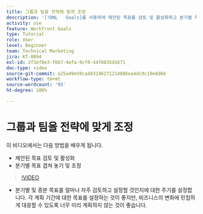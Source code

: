 ```yaml
---
title: 그룹과 팀을 전략에 맞게 조정
description: '[!DNL   Goals]를 사용하여 제안된 목표를 검토 및 활성화하고 분기별 목표를 겹쳐 놓아 조정하는 방법을 알아봅니다.'
activity: use
feature: Workfront Goals
type: Tutorial
role: User
level: Beginner
team: Technical Marketing
jira: KT-8894
exl-id: 2f3ef8e3-f667-4efa-9cf0-44f8835d1671
doc-type: video
source-git-commit: a25a49e59ca483246271214886ea4dc9c10e8d66
workflow-type: tm+mt
source-wordcount: '95'
ht-degree: 100%

---
```


# 그룹과 팀을 전략에 맞게 조정

이 비디오에서는 다음 방법을 배우게 됩니다.

* 제안된 목표 검토 및 활성화
* 분기별 목표 겹쳐 놓기 및 조정

>[!VIDEO](https://video.tv.adobe.com/v/335188/?quality=12&learn=on)

<!--
Pro-tips graphic
-->

* 분기별 및 증분 목표를 얼마나 자주 검토하고 설정할 것인지에 대한 주기를 설정합니다. 각 계획 기간에 대한 목표를 설정하는 것이 좋지만, 비즈니스의 변화에 민첩하게 대응할 수 있도록 너무 미리 계획하지 않는 것이 좋습니다.
